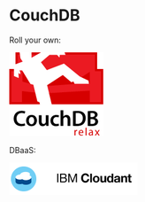 #  CouchDB

Roll your own:

![Redis](images/couchdb.png)

DBaaS:

[![Cloudant](images/cloudant.png)](https://cloudant.com)
